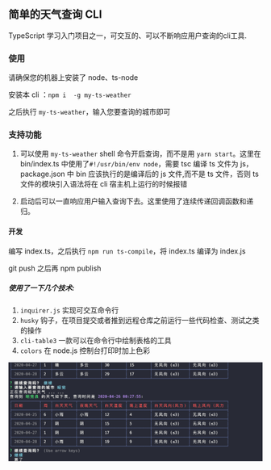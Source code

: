 ## 简单的天气查询 CLI
TypeScript 学习入门项目之一，可交互的、可以不断响应用户查询的cli工具.

### 使用

请确保您的机器上安装了 node、ts-node

安装本 cli ：`npm i  -g my-ts-weather`

之后执行 `my-ts-weather`，输入您要查询的城市即可

### 支持功能

1. 可以使用 `my-ts-weather` shell 命令开启查询，而不是用 `yarn start`。这里在bin/index.ts 中使用了`#!/usr/bin/env node`，需要 tsc 编译 ts 文件为 js，package.json 中 bin 应该执行的是编译后的 js 文件,而不是 ts 文件，否则 ts 文件的模块引入语法将在 cli 宿主机上运行的时候报错

2. 启动后可以一直响应用户输入查询下去。这里使用了连续传递回调函数和递归。

#### 开发
  编写 index.ts，之后执行 `npm run ts-compile`，将 index.ts 编译为 index.js

  git push 之后再 npm publish
##### 使用了一下几个技术:

1. `inquirer.js` 实现可交互命令行
2. `husky` 钩子，在项目提交或者推到远程仓库之前运行一些代码检查、测试之类的操作
3. `cli-table3` 一款可以在命令行中绘制表格的工具
4. `colors` 在 node.js 控制台打印时加上色彩


![](./img/ts-weather.png)
